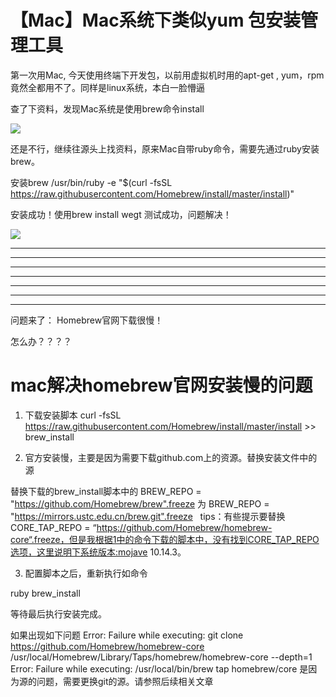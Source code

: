 # 【Mac】Mac系统下类似yum 包安装管理工具


第一次用Mac, 今天使用终端下开发包，以前用虚拟机时用的apt-get , yum，rpm竟然全都用不了。同样是linux系统，本白一脸懵逼

查了下资料，发现Mac系统是使用brew命令install

![](https://img-blog.csdn.net/20180605143425644?watermark/2/text/aHR0cHM6Ly9ibG9nLmNzZG4ubmV0L3FxXzM0OTE1MzM0/font/5a6L5L2T/fontsize/400/fill/I0JBQkFCMA==/dissolve/70)

还是不行，继续往源头上找资料，原来Mac自带ruby命令，需要先通过ruby安装brew。

安装brew
/usr/bin/ruby -e "$(curl -fsSL https://raw.githubusercontent.com/Homebrew/install/master/install)"

安装成功！使用brew install wegt 测试成功，问题解决！

![](https://img-blog.csdn.net/2018060514421875?watermark/2/text/aHR0cHM6Ly9ibG9nLmNzZG4ubmV0L3FxXzM0OTE1MzM0/font/5a6L5L2T/fontsize/400/fill/I0JBQkFCMA==/dissolve/70)

----

----

----

----

----

----

----

问题来了： Homebrew官网下载很慢！

怎么办？？？？

# mac解决homebrew官网安装慢的问题

1. 下载安装脚本
curl -fsSL https://raw.githubusercontent.com/Homebrew/install/master/install >> brew_install

2. 官方安装慢，主要是因为需要下载github.com上的资源。替换安装文件中的源

替换下载的brew_install脚本中的
BREW_REPO = "https://github.com/Homebrew/brew".freeze
为
BREW_REPO = "https://mirrors.ustc.edu.cn/brew.git".freeze
 
tips：有些提示要替换CORE_TAP_REPO = “https://github.com/Homebrew/homebrew-core“.freeze，但是我根据1中的命令下载的脚本中，没有找到CORE_TAP_REPO选项，这里说明下系统版本:mojave 10.14.3。

3. 配置脚本之后，重新执行如命令

ruby brew_install

等待最后执行安装完成。

如果出现如下问题
Error: Failure while executing: git clone https://github.com/Homebrew/homebrew-core /usr/local/Homebrew/Library/Taps/homebrew/homebrew-core --depth=1
Error: Failure while executing: /usr/local/bin/brew tap homebrew/core
是因为源的问题，需要更换git的源。请参照后续相关文章


